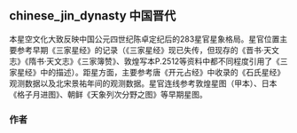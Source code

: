 
## chinese_jin_dynasty 中国晋代

本星空文化大致反映中国公元四世纪陈卓定纪后的283星官星象格局。星官位置主要参考早期《三家星经》的记录（《三家星经》现已失传，但现存的《晋书·天文志》《隋书·天文志》《三家簿赞》、敦煌写本P.2512等资料中都不同程度引用了《三家星经》中的描述）。距星方面，主要参考唐《开元占经》中收录的《石氏星经》观测数据以及北宋景祐年间的观测数据。星官连线参考敦煌星图（甲本）、日本《格子月进图》、朝鲜《天象列次分野之图》等早期星图。

### 作者
